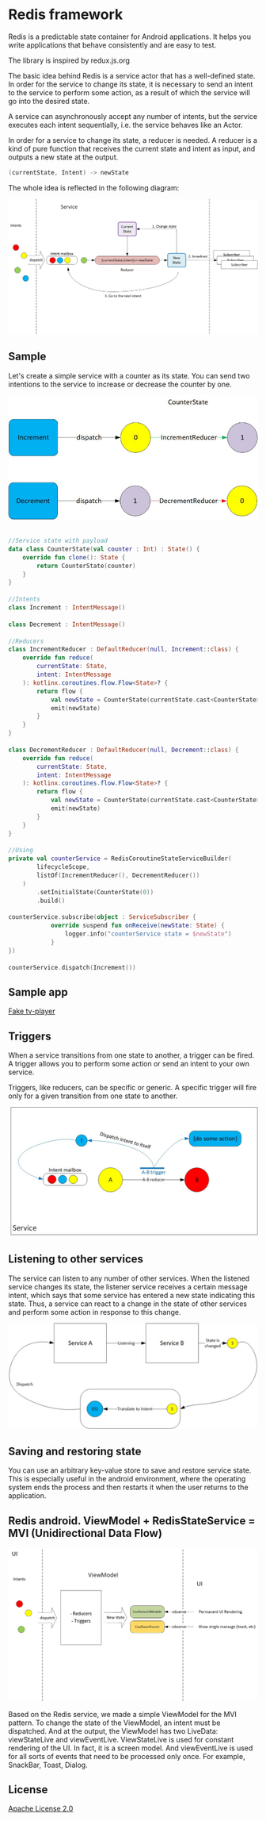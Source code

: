 # Redis framework

Redis is a predictable state container for Android applications.
It helps you write applications that behave consistently and are easy to test.

The library is inspired by redux.js.org

The basic idea behind Redis is a service actor that has a well-defined state. In order for the service to change its state, it is necessary to send an intent to the service to perform some action, as a result of which the service will go into the desired state.

A service can asynchronously accept any number of intents, but the service executes each intent sequentially, i.e. the service behaves like an Actor.

In order for a service to change its state, a reducer is needed. A reducer is a kind of pure function that receives the current state and intent as input, and outputs a new state at the output.
```kotlin
(currentState, Intent) -> newState
```
The whole idea is reflected in the following diagram:

![Redis main diagram](doc/img/Redis_Main_Diagram.jpg "Redis service")

## Sample

Let's create a simple service with a counter as its state. You can send two intentions to the service to increase or decrease the counter by one.

![Redis sample](doc/img/Redis_example.jpg "Redis sample")

```kotlin

//Service state with payload
data class CounterState(val counter : Int) : State() {
    override fun clone(): State {
        return CounterState(counter)
    }
}

//Intents
class Increment : IntentMessage()

class Decrement : IntentMessage()

//Reducers
class IncrementReducer : DefaultReducer(null, Increment::class) {
    override fun reduce(
        currentState: State,
        intent: IntentMessage
    ): kotlinx.coroutines.flow.Flow<State>? {
        return flow {
            val newState = CounterState(currentState.cast<CounterState>()!!.counter + 1)
            emit(newState)
        }
    }
}

class DecrementReducer : DefaultReducer(null, Decrement::class) {
    override fun reduce(
        currentState: State,
        intent: IntentMessage
    ): kotlinx.coroutines.flow.Flow<State>? {
        return flow {
            val newState = CounterState(currentState.cast<CounterState>()!!.counter - 1)
            emit(newState)
        }
    }
}

//Using
private val counterService = RedisCoroutineStateServiceBuilder(
        lifecycleScope,
        listOf(IncrementReducer(), DecrementReducer())
    )
        .setInitialState(CounterState(0))
        .build()
        
counterService.subscribe(object : ServiceSubscriber {
            override suspend fun onReceive(newState: State) {
                logger.info("counterService state = $newState")
            }
})

counterService.dispatch(Increment())
```      

## Sample app
[Fake tv-player](https://github.com/ar2code/redis-sample)

## Triggers

When a service transitions from one state to another, a trigger can be fired. A trigger allows you to perform some action or send an intent to your own service.

Triggers, like reducers, can be specific or generic. A specific trigger will fire only for a given transition from one state to another.

![Redis trigger](doc/img/Redis_trigger.jpg "Redis trigger")

## Listening to other services

The service can listen to any number of other services. When the listened service changes its state, the listener service receives a certain message intent, which says that some service has entered a new state indicating this state. Thus, a service can react to a change in the state of other services and perform some action in response to this change.

![Redis listen](doc/img/Redis_listen.jpg "Redis listens other service")

## Saving and restoring state

You can use an arbitrary key-value store to save and restore service state. This is especially useful in the android environment, where the operating system ends the process and then restarts it when the user returns to the application.

## Redis android. ViewModel + RedisStateService = MVI  (Unidirectional Data Flow)

![Redis view_model](doc/img/Redis_vm.jpg "MVI view model with Redis")


Based on the Redis service, we made a simple ViewModel for the MVI pattern. To change the state of the ViewModel, an intent must be dispatched. And at the output, the ViewModel has two LiveData: viewStateLive and viewEventLive. ViewStateLive is used for constant rendering of the UI. In fact, it is a screen model. And viewEventLive is used for all sorts of events that need to be processed only once. For example, SnackBar, Toast, Dialog.

## License
  [Apache License 2.0](LICENSE)
